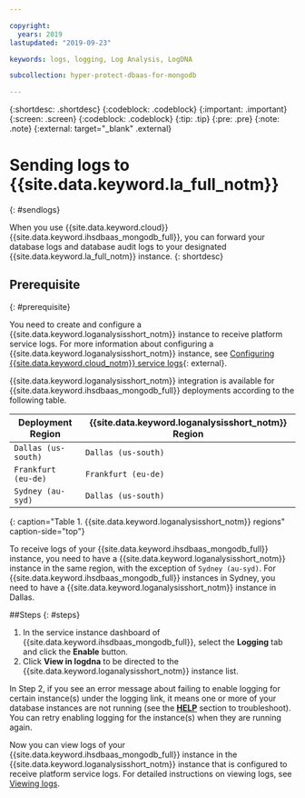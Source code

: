 ```yaml
---

copyright:
  years: 2019
lastupdated: "2019-09-23"

keywords: logs, logging, Log Analysis, LogDNA

subcollection: hyper-protect-dbaas-for-mongodb

---
```


{:shortdesc: .shortdesc}
{:codeblock: .codeblock}
{:important: .important}
{:screen: .screen}
{:codeblock: .codeblock}
{:tip: .tip}
{:pre: .pre}
{:note: .note}
{:external: target="_blank" .external}

# Sending logs to {{site.data.keyword.la_full_notm}}
{: #sendlogs}

When you use {{site.data.keyword.cloud}} {{site.data.keyword.ihsdbaas_mongodb_full}}, you can forward your database logs and database audit logs to your designated {{site.data.keyword.la_full_notm}} instance.
{: shortdesc}

## Prerequisite
{: #prerequisite}

You need to create and configure a {{site.data.keyword.loganalysisshort_notm}} instance to receive platform service logs. For more information about configuring a {{site.data.keyword.loganalysisshort_notm}} instance, see [Configuring {{site.data.keyword.cloud_notm}} service logs](/docs/services/Log-Analysis-with-LogDNA?topic=LogDNA-config_svc_logs){: external}.

{{site.data.keyword.loganalysisshort_notm}} integration is available for {{site.data.keyword.ihsdbaas_mongodb_full}} deployments according to the following table.

Deployment Region | {{site.data.keyword.loganalysisshort_notm}} Region
----------|-----------
`Dallas (us-south)` | `Dallas (us-south)`
`Frankfurt (eu-de)` | `Frankfurt (eu-de)`
`Sydney (au-syd)` | `Dallas (us-south)`
{: caption="Table 1. {{site.data.keyword.loganalysisshort_notm}} regions" caption-side="top"}

To receive logs of your {{site.data.keyword.ihsdbaas_mongodb_full}} instance, you need to have a {{site.data.keyword.loganalysisshort_notm}} instance in the same region, with the exception of `Sydney (au-syd)`. For {{site.data.keyword.ihsdbaas_mongodb_full}} instances in Sydney, you need to have a {{site.data.keyword.loganalysisshort_notm}} instance in Dallas.

##Steps
{: #steps}

1. In the service instance dashboard of {{site.data.keyword.ihsdbaas_mongodb_full}}, select the **Logging** tab and click the **Enable** button.
2. Click **View in logdna** to be directed to the {{site.data.keyword.loganalysisshort_notm}} instance list.

In Step 2, if you see an error message about failing to enable logging for certain instance(s) under the logging link, it means one or more of your database instances are not running (see the [ **HELP**](/docs/services/hyper-protect-dbaas-for-mongodb?topic=hyper-protect-dbaas-for-mongodb-getting-help-and-support) section to troubleshoot). You can retry enabling logging for the instance(s) when they are running again.

Now you can view logs of your {{site.data.keyword.ihsdbaas_mongodb_full}} instance in the {{site.data.keyword.loganalysisshort_notm}} instance that is configured to receive platform service logs. For detailed instructions on viewing logs, see [Viewing logs](/docs/services/Log-Analysis-with-LogDNA?topic=LogDNA-view_logs).
